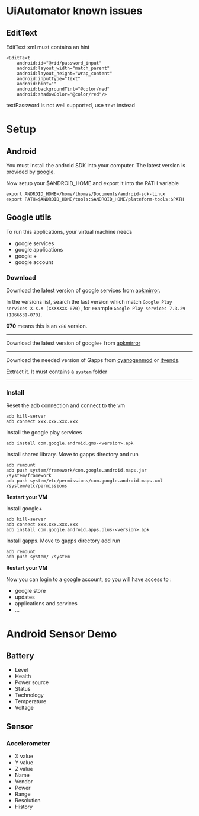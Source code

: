# UiAutomator known issues

## EditText

EditText xml must contains an hint

    <EditText
        android:id="@+id/password_input"
        android:layout_width="match_parent"
        android:layout_height="wrap_content"
        android:inputType="text"
        android:hint=""
        android:backgroundTint="@color/red"
        android:shadowColor="@color/red"/>

textPassword is not well supported, use ```text``` instead


# Setup 

## Android 

You must install the android SDK into your computer. The latest version is provided by [google](https://developer.android.com/sdk/installing/index.html?pkg=tools).

Now setup your $ANDROID_HOME and export it into the PATH variable

    export ANDROID_HOME=/home/thomas/Documents/android-sdk-linux
    export PATH=$ANDROID_HOME/tools:$ANDROID_HOME/plateform-tools:$PATH

## Google utils

To run this applications, your virtual machine needs 

- google services
- google applications
- google +
- google account

### Download

Download the latest version of google services from [apkmirror](http://www.apkmirror.com/apk/google-inc/google-play-services/).

In the versions list, search the last version which match `Google Play services X.X.X (XXXXXXX-070)`, for example `Google Play services 7.3.29 (1866531-070)`.

**070** means this is an `x86` version.

__________________________________________

Download the latest version of google+ from [apkmirror](http://www.apkmirror.com/apk/google-inc/google/google-5-0-0-85934159-android-4-4-x86-android-apk-download/)

__________________________________________

Download the needed version of Gapps from [cyanogenmod](http://wiki.cyanogenmod.org/w/Google_Apps) or [itvends](https://itvends.com/gapps/).

Extract it. It must contains a `system` folder

__________________________________________

### Install

Reset the adb connection and connect to the vm

    adb kill-server
    adb connect xxx.xxx.xxx.xxx

Install the google play services

    adb install com.google.android.gms-<version>.apk

Install shared library. Move to gapps directory and run

    adb remount
    adb push system/framework/com.google.android.maps.jar /system/framework
    adb push system/etc/permissions/com.google.android.maps.xml /system/etc/permissions
  
**Restart your VM** 

Install google+ 

    adb kill-server
    adb connect xxx.xxx.xxx.xxx
    adb install com.google.android.apps.plus-<version>.apk
    
Install gapps. Move to gapps directory add run
    
    adb remount
    adb push system/ /system

**Restart your VM** 

Now you can login to a google account, so you will have access to :

- google store
- updates
- applications and services
- ...

# Android Sensor Demo

## Battery

- Level
- Health
- Power source
- Status
- Technology
- Temperature
- Voltage

## Sensor

### Accelerometer

- X value
- Y value
- Z value
- Name
- Vendor
- Power
- Range
- Resolution
- History